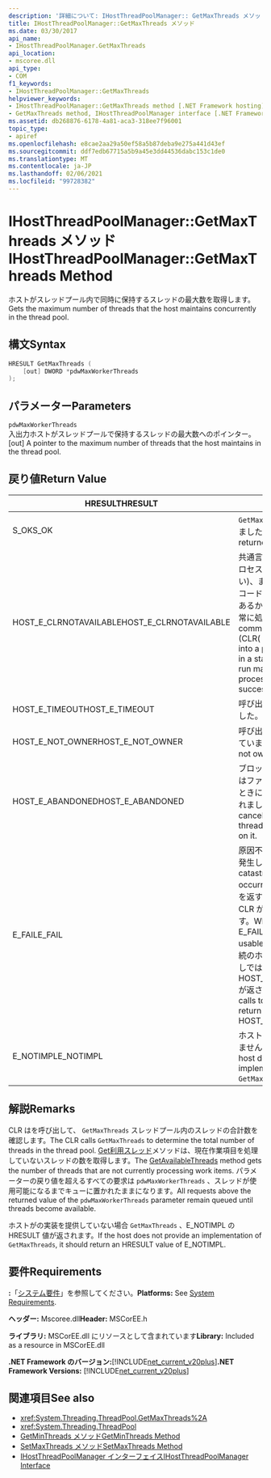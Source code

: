 ```yaml
---
description: '詳細について: IHostThreadPoolManager:: GetMaxThreads メソッド'
title: IHostThreadPoolManager::GetMaxThreads メソッド
ms.date: 03/30/2017
api_name:
- IHostThreadPoolManager.GetMaxThreads
api_location:
- mscoree.dll
api_type:
- COM
f1_keywords:
- IHostThreadPoolManager::GetMaxThreads
helpviewer_keywords:
- IHostThreadPoolManager::GetMaxThreads method [.NET Framework hosting]
- GetMaxThreads method, IHostThreadPoolManager interface [.NET Framework hosting]
ms.assetid: db268876-6178-4a81-aca3-318ee7f96001
topic_type:
- apiref
ms.openlocfilehash: e8cae2aa29a50ef58a5b87deba9e275a441d43ef
ms.sourcegitcommit: ddf7edb67715a5b9a45e3dd44536dabc153c1de0
ms.translationtype: MT
ms.contentlocale: ja-JP
ms.lasthandoff: 02/06/2021
ms.locfileid: "99728382"
---
```

# <a name="ihostthreadpoolmanagergetmaxthreads-method"></a><span data-ttu-id="286f7-103">IHostThreadPoolManager::GetMaxThreads メソッド</span><span class="sxs-lookup"><span data-stu-id="286f7-103">IHostThreadPoolManager::GetMaxThreads Method</span></span>

<span data-ttu-id="286f7-104">ホストがスレッドプール内で同時に保持するスレッドの最大数を取得します。</span><span class="sxs-lookup"><span data-stu-id="286f7-104">Gets the maximum number of threads that the host maintains concurrently in the thread pool.</span></span>  
  
## <a name="syntax"></a><span data-ttu-id="286f7-105">構文</span><span class="sxs-lookup"><span data-stu-id="286f7-105">Syntax</span></span>  
  
```cpp  
HRESULT GetMaxThreads (  
    [out] DWORD *pdwMaxWorkerThreads  
);  
```  
  
## <a name="parameters"></a><span data-ttu-id="286f7-106">パラメーター</span><span class="sxs-lookup"><span data-stu-id="286f7-106">Parameters</span></span>  

 `pdwMaxWorkerThreads`  
 <span data-ttu-id="286f7-107">入出力ホストがスレッドプールで保持するスレッドの最大数へのポインター。</span><span class="sxs-lookup"><span data-stu-id="286f7-107">[out] A pointer to the maximum number of threads that the host maintains in the thread pool.</span></span>  
  
## <a name="return-value"></a><span data-ttu-id="286f7-108">戻り値</span><span class="sxs-lookup"><span data-stu-id="286f7-108">Return Value</span></span>  
  
|<span data-ttu-id="286f7-109">HRESULT</span><span class="sxs-lookup"><span data-stu-id="286f7-109">HRESULT</span></span>|<span data-ttu-id="286f7-110">説明</span><span class="sxs-lookup"><span data-stu-id="286f7-110">Description</span></span>|  
|-------------|-----------------|  
|<span data-ttu-id="286f7-111">S_OK</span><span class="sxs-lookup"><span data-stu-id="286f7-111">S_OK</span></span>|<span data-ttu-id="286f7-112">`GetMaxThreads` 正常に返されました。</span><span class="sxs-lookup"><span data-stu-id="286f7-112">`GetMaxThreads` returned successfully.</span></span>|  
|<span data-ttu-id="286f7-113">HOST_E_CLRNOTAVAILABLE</span><span class="sxs-lookup"><span data-stu-id="286f7-113">HOST_E_CLRNOTAVAILABLE</span></span>|<span data-ttu-id="286f7-114">共通言語ランタイム (CLR (プロセスに読み込まれていない)、または CLR がマネージコードを実行できない状態であるか、または呼び出しが正常に処理されていません。</span><span class="sxs-lookup"><span data-stu-id="286f7-114">The common language runtime (CLR( has not been loaded into a process, or the CLR is in a state in which it cannot run managed code or process the call successfully.</span></span>|  
|<span data-ttu-id="286f7-115">HOST_E_TIMEOUT</span><span class="sxs-lookup"><span data-stu-id="286f7-115">HOST_E_TIMEOUT</span></span>|<span data-ttu-id="286f7-116">呼び出しがタイムアウトしました。</span><span class="sxs-lookup"><span data-stu-id="286f7-116">The call timed out.</span></span>|  
|<span data-ttu-id="286f7-117">HOST_E_NOT_OWNER</span><span class="sxs-lookup"><span data-stu-id="286f7-117">HOST_E_NOT_OWNER</span></span>|<span data-ttu-id="286f7-118">呼び出し元がロックを所有していません。</span><span class="sxs-lookup"><span data-stu-id="286f7-118">The caller does not own the lock.</span></span>|  
|<span data-ttu-id="286f7-119">HOST_E_ABANDONED</span><span class="sxs-lookup"><span data-stu-id="286f7-119">HOST_E_ABANDONED</span></span>|<span data-ttu-id="286f7-120">ブロックされたスレッドまたはファイバーが待機しているときに、イベントが取り消されました。</span><span class="sxs-lookup"><span data-stu-id="286f7-120">An event was canceled while a blocked thread or fiber was waiting on it.</span></span>|  
|<span data-ttu-id="286f7-121">E_FAIL</span><span class="sxs-lookup"><span data-stu-id="286f7-121">E_FAIL</span></span>|<span data-ttu-id="286f7-122">原因不明の致命的なエラーが発生しました。</span><span class="sxs-lookup"><span data-stu-id="286f7-122">An unknown catastrophic failure occurred.</span></span> <span data-ttu-id="286f7-123">メソッドが E_FAIL を返すと、そのプロセス内で CLR が使用できなくなります。</span><span class="sxs-lookup"><span data-stu-id="286f7-123">When a method returns E_FAIL, the CLR is no longer usable within the process.</span></span> <span data-ttu-id="286f7-124">後続のホストメソッドの呼び出しでは HOST_E_CLRNOTAVAILABLE が返されます。</span><span class="sxs-lookup"><span data-stu-id="286f7-124">Subsequent calls to hosting methods return HOST_E_CLRNOTAVAILABLE.</span></span>|  
|<span data-ttu-id="286f7-125">E_NOTIMPL</span><span class="sxs-lookup"><span data-stu-id="286f7-125">E_NOTIMPL</span></span>|<span data-ttu-id="286f7-126">ホストはの実装を提供していません `GetMaxThreads` 。</span><span class="sxs-lookup"><span data-stu-id="286f7-126">The host does not provide an implementation of `GetMaxThreads`.</span></span>|  
  
## <a name="remarks"></a><span data-ttu-id="286f7-127">解説</span><span class="sxs-lookup"><span data-stu-id="286f7-127">Remarks</span></span>  

 <span data-ttu-id="286f7-128">CLR はを呼び出して、 `GetMaxThreads` スレッドプール内のスレッドの合計数を確認します。</span><span class="sxs-lookup"><span data-stu-id="286f7-128">The CLR calls `GetMaxThreads` to determine the total number of threads in the thread pool.</span></span> <span data-ttu-id="286f7-129">[Get利用スレッド](ihostthreadpoolmanager-getavailablethreads-method.md)メソッドは、現在作業項目を処理していないスレッドの数を取得します。</span><span class="sxs-lookup"><span data-stu-id="286f7-129">The [GetAvailableThreads](ihostthreadpoolmanager-getavailablethreads-method.md) method gets the number of threads that are not currently processing work items.</span></span> <span data-ttu-id="286f7-130">パラメーターの戻り値を超えるすべての要求は `pdwMaxWorkerThreads` 、スレッドが使用可能になるまでキューに置かれたままになります。</span><span class="sxs-lookup"><span data-stu-id="286f7-130">All requests above the returned value of the `pdwMaxWorkerThreads` parameter remain queued until threads become available.</span></span>  
  
 <span data-ttu-id="286f7-131">ホストがの実装を提供していない場合 `GetMaxThreads` 、E_NOTIMPL の HRESULT 値が返されます。</span><span class="sxs-lookup"><span data-stu-id="286f7-131">If the host does not provide an implementation of `GetMaxThreads`, it should return an HRESULT value of E_NOTIMPL.</span></span>  
  
## <a name="requirements"></a><span data-ttu-id="286f7-132">要件</span><span class="sxs-lookup"><span data-stu-id="286f7-132">Requirements</span></span>  

 <span data-ttu-id="286f7-133">**:**「[システム要件](../../get-started/system-requirements.md)」を参照してください。</span><span class="sxs-lookup"><span data-stu-id="286f7-133">**Platforms:** See [System Requirements](../../get-started/system-requirements.md).</span></span>  
  
 <span data-ttu-id="286f7-134">**ヘッダー:** Mscoree.dll</span><span class="sxs-lookup"><span data-stu-id="286f7-134">**Header:** MSCorEE.h</span></span>  
  
 <span data-ttu-id="286f7-135">**ライブラリ:** MSCorEE.dll にリソースとして含まれています</span><span class="sxs-lookup"><span data-stu-id="286f7-135">**Library:** Included as a resource in MSCorEE.dll</span></span>  
  
 <span data-ttu-id="286f7-136">**.NET Framework のバージョン:**[!INCLUDE[net_current_v20plus](../../../../includes/net-current-v20plus-md.md)]</span><span class="sxs-lookup"><span data-stu-id="286f7-136">**.NET Framework Versions:** [!INCLUDE[net_current_v20plus](../../../../includes/net-current-v20plus-md.md)]</span></span>  
  
## <a name="see-also"></a><span data-ttu-id="286f7-137">関連項目</span><span class="sxs-lookup"><span data-stu-id="286f7-137">See also</span></span>

- <xref:System.Threading.ThreadPool.GetMaxThreads%2A>
- <xref:System.Threading.ThreadPool>
- [<span data-ttu-id="286f7-138">GetMinThreads メソッド</span><span class="sxs-lookup"><span data-stu-id="286f7-138">GetMinThreads Method</span></span>](ihostthreadpoolmanager-getminthreads-method.md)
- [<span data-ttu-id="286f7-139">SetMaxThreads メソッド</span><span class="sxs-lookup"><span data-stu-id="286f7-139">SetMaxThreads Method</span></span>](ihostthreadpoolmanager-setmaxthreads-method.md)
- [<span data-ttu-id="286f7-140">IHostThreadPoolManager インターフェイス</span><span class="sxs-lookup"><span data-stu-id="286f7-140">IHostThreadPoolManager Interface</span></span>](ihostthreadpoolmanager-interface.md)
